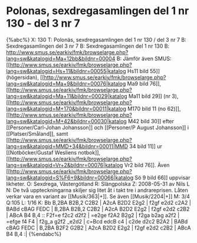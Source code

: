 # Polonas, sexdregasamlingen del 1 nr 130 - del 3 nr 7

{%abc%}
X: 130
T: Polonäs, sexdregasamlingen del 1 nr 130 / del 3 nr 7 
B: Sexdregasamlingen del 3 nr 7
B: Sexdregasamlingen del 1 nr 130
B: http://www.smus.se/earkiv/fmk/browselarge.php?lang=sw&katalogid=Ma+12bb&bildnr=00004
B: Jämför även SMUS: [[http://www.smus.se/earkiv/fmk/browselarge.php?lang=sw&katalogid=Hs+11&bildnr=00055|katalog Hs11 bild 55]] (högersidan), [[http://www.smus.se/earkiv/fmk/browselarge.php?lang=sw&katalogid=Ma+9&bildnr=00076|katalog Ma9 bild 76]], [[http://www.smus.se/earkiv/fmk/browselarge.php?lang=sw&katalogid=Ma+11&bildnr=00029|katalog Ma11 bild 29]] (nr 3), [[http://www.smus.se/earkiv/fmk/browselarge.php?lang=sw&katalogid=M+170&bildnr=00011|katalog M170 bild 11 (no 62)]], [[http://www.smus.se/earkiv/fmk/browselarge.php?lang=sw&katalogid=M+42&bildnr=00030|katalog M42 bild 30]] efter [[Personer/Carl-Johan Johansson]] och [[Personer/P August Johansson]] i [[Platser/Småland]], samt [[http://www.smus.se/earkiv/fmk/browselarge.php?lang=sw&katalogid=MMD+34&bildnr=00011|MMD 34 bild 11]] ur [[Notböcker/Gustaf Wesliens notbok]], [[http://www.smus.se/earkiv/fmk/browselarge.php?lang=sw&katalogid=Vr+2&bildnr=00076|katalog Vr2 bild 76]]. Även [[http://www.smus.se/earkiv/fmk/browselarge.php?lang=sw&katalogid=S%F6+9&bildnr=00066|katalog Sö 9 bild 66]] uppvisar likheter.
O: Sexdrega, Västergötland
R: Slängpolska
Z: 2008-05-31 av Nils L
N: De två uppteckningarna skiljer sig litet åt i takt tre i andrareprisen. Låten verkar vara en variant av [[Musik/363|+]]. Se även [[Musik/2204|+]]
M: 3/4
Q:105
L: 1/16
K: Bb
B,2BA B2B,2 C2B2 | A2cA B2D2 E2g2 | f2gf e2d2 c2A2 | BABd cBAG FEDC |
B,2BA B2B,2 C2B2 | A2cA B2D2 E2g2 | f2gf e2d2 c2B2 | ABcA B4 B,4 ::
F2f=e f2c2 d2f2 | =e2ge f2A2 B2g2 | f2ga b2ag a2f2 | =efge f4 F4 |
f2g_a g2f2 _e2d2 | c=Bcd edcB c4 | c2de d2c2 B2A2 | BABd cBAG FEDC |
B,2BA B2F2 G2B2 | A2cA B2D2 E2g2 | f2gf e2d2 c2B2 | ABcA B4 B,4 :|
{%endabc%}

